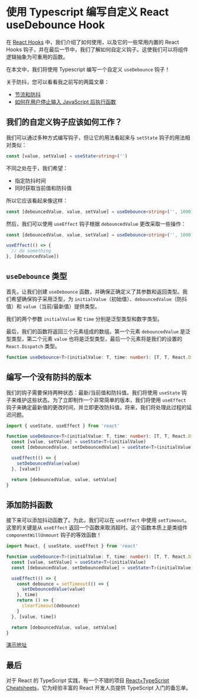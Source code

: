 # 使用 Typescript 编写自定义 React useDebounce Hook

在 [React Hooks](https://github.com/lio-zero/blog/blob/main/React/React%20Hooks.md) 中，我们介绍了如何使用，以及它的一些常用内置的 React Hooks 钩子，并在最后一节中，我们了解如何自定义钩子。这使我们可以将组件逻辑抽象为可重用的函数。

在本文中，我们将使用 Typescript 编写一个自定义 `useDebounce` 钩子！

关于防抖，您可以看看我之前写的两篇文章：

- [节流和防抖](https://github.com/lio-zero/blog/blob/main/%E6%89%8B%E5%86%99%E7%B3%BB%E5%88%97/%E8%8A%82%E6%B5%81%E5%92%8C%E9%98%B2%E6%8A%96.md)
- [如何在用户停止输入 JavaScript 后执行函数](https://github.com/lio-zero/blog/blob/main/JavaScript/%E5%A6%82%E4%BD%95%E5%9C%A8%E7%94%A8%E6%88%B7%E5%81%9C%E6%AD%A2%E8%BE%93%E5%85%A5%20JavaScript%20%E5%90%8E%E6%89%A7%E8%A1%8C%E5%87%BD%E6%95%B0.md)

## 我们的自定义钩子应该如何工作？

我们可以通过多种方式编写钩子，但让它的用法看起来与 `setState` 钩子的用法相对类似：

```ts
const [value, setValue] = useState<string>('')
```

不同之处在于，我们希望：

- 指定防抖时间
- 同时获取当前值和防抖值

所以它应该看起来像这样：

```ts
const [debouncedValue, value, setValue] = useDebounce<string>('', 1000)
```

然后，我们可以使用 `useEffect` 钩子根据 `debouncedValue` 更改采取一些操作：

```ts
const [debouncedValue, value, setValue] = useDebounce<string>('', 1000)

useEffect(() => {
  // do something
}, [debouncedValue])
```

## `useDebounce` 类型

首先，让我们创建 `useDebounce` 函数，并确保正确定义了其参数和返回类型。我们希望确保钩子采用泛型，为 `initialValue`（初始值）、`debouncedValue`（防抖值）和 `value`（当前/最新值）提供类型。

我们的两个参数 `initialValue` 和 `time` 分别是泛型类型和数字类型。

最后，我们的函数将返回三个元素组成的数组。第一个元素 `debouncedValue` 是泛型类型，第二个元素 `value` 也将是泛型类型，最后一个元素将是我们的设置的 `React.Dispatch` 类型。

```ts
function useDebounce<T>(initialValue: T, time: number): [T, T, React.Dispatch<T>] {}
```

## 编写一个没有防抖的版本

我们的钩子需要保持两种状态：最新/当前值和防抖值。我们将使用 `useState` 钩子来维护这些状态。为了立即制作一个非常简单的版本，我们将使用 `useEffect` 钩子来确定最新值的更改时间，并立即更改防抖值。将来，我们将处理此过程的延迟问题。

```ts
import { useState, useEffect } from 'react'

function useDebounce<T>(initialValue: T, time: number): [T, T, React.Dispatch<T>] {
  const [value, setValue] = useState<T>(initialValue)
  const [debouncedValue, setDebouncedValue] = useState<T>(initialValue)

  useEffect(() => {
    setDebouncedValue(value)
  }, [value])

  return [debouncedValue, value, setValue]
}
```

## 添加防抖函数

接下来可以添加抖动函数了。为此，我们可以在 `useEffect` 中使用 `setTimeout`。这里的关键是从 `useEffect` 返回一个函数来取消超时。这个函数本质上是类组件 `componentWillUnmount` 钩子的等效函数！

```ts
import React, { useState, useEffect } from 'react'

function useDebounce<T>(initialValue: T, time: number): [T, T, React.Dispatch<T>] {
  const [value, setValue] = useState<T>(initialValue)
  const [debouncedValue, setDebouncedValue] = useState<T>(initialValue)

  useEffect(() => {
    const debounce = setTimeout(() => {
      setDebouncedValue(value)
    }, time)
    return () => {
      clearTimeout(debounce)
    }
  }, [value, time])

  return [debouncedValue, value, setValue]
}
```

[演示地址](https://code.juejin.cn/pen/7133521530922729484)

## 最后

对于 React 的 TypeScript 实践，有一个不错的项目 [React+TypeScript Cheatsheets](https://github.com/typescript-cheatsheets/react)，它为经验丰富的 React 开发人员提供 TypeScript 入门的备忘单。
